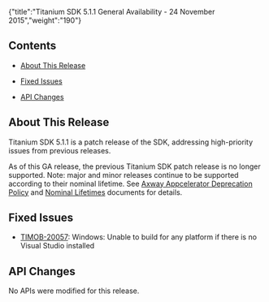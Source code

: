 {"title":"Titanium SDK 5.1.1 General Availability - 24 November 2015","weight":"190"} 

## Contents

*   [About This Release](#AboutThisRelease)
    
*   [Fixed Issues](#FixedIssues)
    
*   [API Changes](#APIChanges)
    

## About This Release

Titanium SDK 5.1.1 is a patch release of the SDK, addressing high-priority issues from previous releases.

As of this GA release, the previous Titanium SDK patch release is no longer supported. Note: major and minor releases continue to be supported according to their nominal lifetime. See [Axway Appcelerator Deprecation Policy](/docs/appc/AMPLIFY_Appcelerator_Services_Overview/Axway_Appcelerator_Deprecation_Policy/) and [Nominal Lifetimes](/docs/appc/AMPLIFY_Appcelerator_Services_Overview/Axway_Appcelerator_Product_Lifecycle/#NominalLifetimes) documents for details.

## Fixed Issues

*   [TIMOB-20057](https://jira.appcelerator.org/browse/TIMOB-20057): Windows: Unable to build for any platform if there is no Visual Studio installed
    

## API Changes

No APIs were modified for this release.